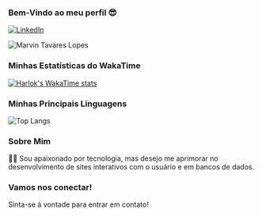 ### Bem-Vindo ao meu perfil 😎

[![LinkedIn](https://img.shields.io/badge/LinkedIn-0077B5?style=for-the-badge&logo=linkedin&logoColor=white)](https://www.linkedin.com/in/seu-perfil)

![Marvin Tavares Lopes](https://github-readme-stats.vercel.app/api?username=Marvin&show_icons=true&theme=tokyonight)

### Minhas Estatísticas do WakaTime
[![Harlok's WakaTime stats](https://github-readme-stats.vercel.app/api/wakatime?username=Marvin)](https://github.com/anuraghazra/github-readme-stats)

### Minhas Principais Linguagens
![Top Langs](https://github-readme-stats.vercel.app/api/top-langs/?username=Marvin&layout=compact&theme=tokyonight)

### Sobre Mim
👨‍💻 Sou apaixonado por tecnologia, mas desejo me aprimorar no desenvolvimento de sites interativos com o usuário e em bancos de dados.

### Vamos nos conectar!
Sinta-se à vontade para entrar em contato!
